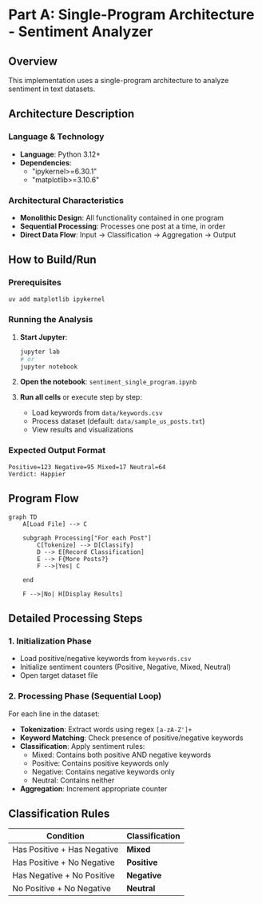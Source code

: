 # Part A: Single-Program Architecture - Sentiment Analyzer

## Overview

This implementation uses a single-program architecture to analyze sentiment in text datasets.

## Architecture Description

### Language & Technology
- **Language**: Python 3.12+
- **Dependencies**: 
    - "ipykernel>=6.30.1"
    - "matplotlib>=3.10.6"

### Architectural Characteristics
- **Monolithic Design**: All functionality contained in one program
- **Sequential Processing**: Processes one post at a time, in order
- **Direct Data Flow**: Input → Classification → Aggregation → Output

## How to Build/Run

### Prerequisites
```bash
uv add matplotlib ipykernel
```

### Running the Analysis
1. **Start Jupyter**: 
   ```bash
   jupyter lab
   # or
   jupyter notebook
   ```

2. **Open the notebook**: `sentiment_single_program.ipynb`

3. **Run all cells** or execute step by step:
   - Load keywords from `data/keywords.csv`
   - Process dataset (default: `data/sample_us_posts.txt`)
   - View results and visualizations

### Expected Output Format
```
Positive=123 Negative=95 Mixed=17 Neutral=64
Verdict: Happier
```

## Program Flow

```mermaid
graph TD
    A[Load File] --> C
    
    subgraph Processing["For each Post"]
        C[Tokenize] --> D[Classify]
        D --> E[Record Classification]
        E --> F{More Posts?}
        F -->|Yes| C
        
    end
    
    F -->|No| H[Display Results]
```

## Detailed Processing Steps

### 1. **Initialization Phase**
- Load positive/negative keywords from `keywords.csv`
- Initialize sentiment counters (Positive, Negative, Mixed, Neutral)
- Open target dataset file

### 2. **Processing Phase** (Sequential Loop)
For each line in the dataset:
- **Tokenization**: Extract words using regex `[a-zA-Z']+`
- **Keyword Matching**: Check presence of positive/negative keywords
- **Classification**: Apply sentiment rules:
  - Mixed: Contains both positive AND negative keywords
  - Positive: Contains positive keywords only
  - Negative: Contains negative keywords only  
  - Neutral: Contains neither
- **Aggregation**: Increment appropriate counter

## Classification Rules

| Condition | Classification |
|-----------|---------------|
| Has Positive + Has Negative | **Mixed** |
| Has Positive + No Negative | **Positive** |
| Has Negative + No Positive | **Negative** |
| No Positive + No Negative | **Neutral** |